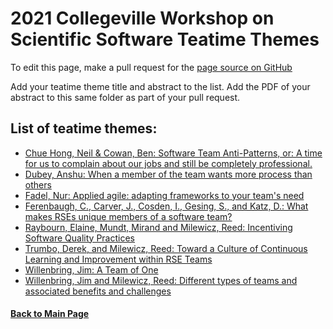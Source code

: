 # 2021 Collegeville Workshop on Scientific Software Teatime Themes

To edit this page, make a pull request for the [page source on GitHub](https://github.com/Collegeville/CW21/blob/master/WorkshopResources/TeatimeThemes/TeatimeThemeList.md)

Add your teatime theme title and abstract to the list. Add the PDF of your abstract to this same folder as part of your pull request.

## List of teatime themes:
- [Chue Hong, Neil & Cowan, Ben: Software Team Anti-Patterns, or: A time for us to complain about our jobs and still be completely professional.](anti-patterns.md)
- [Dubey, Anshu: When a member of the team wants more process than others](dubey-more-process.md)
- [Fadel, Nur: Applied agile: adapting frameworks to your team's need](fadel-cscs.md)
- [Ferenbaugh, C., Carver, J., Cosden, I., Gesing, S., and Katz, D.: What makes RSEs unique members of a software team?](ferenbaugh-et-al-rses.md)
- [Raybourn, Elaine, Mundt, Mirand and Milewicz, Reed: Incentiving Software Quality Practices](raybourn-et-al-incentivizing.md)
- [Trumbo, Derek, and Milewicz, Reed: Toward a Culture of Continuous Learning and Improvement within RSE Teams](milewicz-trumbo-learning.md)
- [Willenbring, Jim: A Team of One](willenbring-1dev.md)
- [Willenbring, Jim and Milewicz, Reed: Different types of teams and associated benefits and challenges](willenbring-team-types.md)

#### [Back to Main Page](../../index.md)
